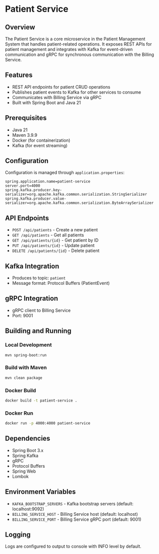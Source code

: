 # Patient Service

## Overview
The Patient Service is a core microservice in the Patient Management System that handles patient-related operations. It exposes REST APIs for patient management and integrates with Kafka for event-driven communication and gRPC for synchronous communication with the Billing Service.

## Features
- REST API endpoints for patient CRUD operations
- Publishes patient events to Kafka for other services to consume
- Communicates with Billing Service via gRPC
- Built with Spring Boot and Java 21

## Prerequisites
- Java 21
- Maven 3.9.9
- Docker (for containerization)
- Kafka (for event streaming)

## Configuration
Configuration is managed through `application.properties`:
```properties
spring.application.name=patient-service
server.port=4000
spring.kafka.producer.key-serializer=org.apache.kafka.common.serialization.StringSerializer
spring.kafka.producer.value-serializer=org.apache.kafka.common.serialization.ByteArraySerializer
```

## API Endpoints
- `POST /api/patients` - Create a new patient
- `GET /api/patients` - Get all patients
- `GET /api/patients/{id}` - Get patient by ID
- `PUT /api/patients/{id}` - Update patient
- `DELETE /api/patients/{id}` - Delete patient

## Kafka Integration
- Produces to topic: `patient`
- Message format: Protocol Buffers (PatientEvent)

## gRPC Integration
- gRPC client to Billing Service
- Port: 9001

## Building and Running

### Local Development
```bash
mvn spring-boot:run
```

### Build with Maven
```bash
mvn clean package
```

### Docker Build
```bash
docker build -t patient-service .
```

### Docker Run
```bash
docker run -p 4000:4000 patient-service
```

## Dependencies
- Spring Boot 3.x
- Spring Kafka
- gRPC
- Protocol Buffers
- Spring Web
- Lombok

## Environment Variables
- `KAFKA_BOOTSTRAP_SERVERS` - Kafka bootstrap servers (default: localhost:9092)
- `BILLING_SERVICE_HOST` - Billing Service host (default: localhost)
- `BILLING_SERVICE_PORT` - Billing Service gRPC port (default: 9001)

## Logging
Logs are configured to output to console with INFO level by default.
